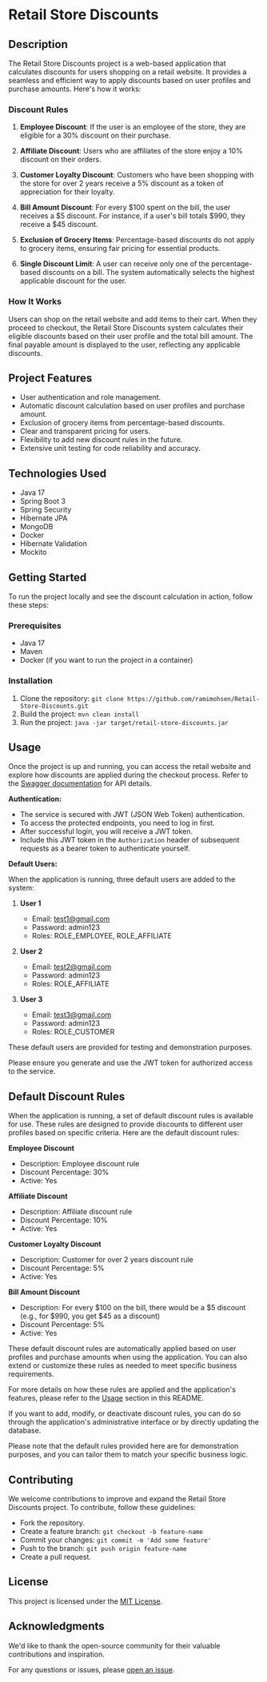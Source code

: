 # Retail Store Discounts

## Description

The Retail Store Discounts project is a web-based application that calculates discounts for users shopping on a retail
website. It provides a seamless and efficient way to apply discounts based on user profiles and purchase amounts. Here's
how it works:

### Discount Rules

1. **Employee Discount**: If the user is an employee of the store, they are eligible for a 30% discount on their
   purchase.

2. **Affiliate Discount**: Users who are affiliates of the store enjoy a 10% discount on their orders.

3. **Customer Loyalty Discount**: Customers who have been shopping with the store for over 2 years receive a 5% discount
   as a token of appreciation for their loyalty.

4. **Bill Amount Discount**: For every $100 spent on the bill, the user receives a $5 discount. For instance, if a
   user's bill totals $990, they receive a $45 discount.

5. **Exclusion of Grocery Items**: Percentage-based discounts do not apply to grocery items, ensuring fair pricing for
   essential products.

6. **Single Discount Limit**: A user can receive only one of the percentage-based discounts on a bill. The system
   automatically selects the highest applicable discount for the user.

### How It Works

Users can shop on the retail website and add items to their cart. When they proceed to checkout, the Retail Store
Discounts system calculates their eligible discounts based on their user profile and the total bill amount. The final
payable amount is displayed to the user, reflecting any applicable discounts.

## Project Features

- User authentication and role management.
- Automatic discount calculation based on user profiles and purchase amount.
- Exclusion of grocery items from percentage-based discounts.
- Clear and transparent pricing for users.
- Flexibility to add new discount rules in the future.
- Extensive unit testing for code reliability and accuracy.

## Technologies Used

- Java 17
- Spring Boot 3
- Spring Security
- Hibernate JPA
- MongoDB
- Docker
- Hibernate Validation
- Mockito

## Getting Started

To run the project locally and see the discount calculation in action, follow these steps:

### Prerequisites

- Java 17
- Maven
- Docker (if you want to run the project in a container)

### Installation

1. Clone the repository: `git clone https://github.com/ramimohsen/Retail-Store-Discounts.git`
2. Build the project: `mvn clean install`
3. Run the project: `java -jar target/retail-store-discounts.jar`

## Usage

Once the project is up and running, you can access the retail website and explore how discounts are applied during the
checkout process. Refer to the [Swagger documentation](http://localhost:8080/swagger-ui/index.html#/) for API details.

**Authentication:**

- The service is secured with JWT (JSON Web Token) authentication.
- To access the protected endpoints, you need to log in first.
- After successful login, you will receive a JWT token.
- Include this JWT token in the `Authorization` header of subsequent requests as a bearer token to authenticate
  yourself.

**Default Users:**

When the application is running, three default users are added to the system:

1. **User 1**
    - Email: test1@gmail.com
    - Password: admin123
    - Roles: ROLE_EMPLOYEE, ROLE_AFFILIATE

2. **User 2**
    - Email: test2@gmail.com
    - Password: admin123
    - Roles: ROLE_AFFILIATE

3. **User 3**
    - Email: test3@gmail.com
    - Password: admin123
    - Roles: ROLE_CUSTOMER

These default users are provided for testing and demonstration purposes.

Please ensure you generate and use the JWT token for authorized access to the service.

## Default Discount Rules

When the application is running, a set of default discount rules is available for use. These rules are designed to
provide discounts to different user profiles based on specific criteria. Here are the default discount rules:

**Employee Discount**

- Description: Employee discount rule
- Discount Percentage: 30%
- Active: Yes

**Affiliate Discount**

- Description: Affiliate discount rule
- Discount Percentage: 10%
- Active: Yes

**Customer Loyalty Discount**

- Description: Customer for over 2 years discount rule
- Discount Percentage: 5%
- Active: Yes

**Bill Amount Discount**

- Description: For every $100 on the bill, there would be a $5 discount (e.g., for $990, you get $45 as a discount)
- Discount Percentage: 5%
- Active: Yes

These default discount rules are automatically applied based on user profiles and purchase amounts when using the
application. You can also extend or customize these rules as needed to meet specific business requirements.

For more details on how these rules are applied and the application's features, please refer to the [Usage](#usage)
section in this README.

If you want to add, modify, or deactivate discount rules, you can do so through the application's administrative
interface or by directly updating the database.

Please note that the default rules provided here are for demonstration purposes, and you can tailor them to match your
specific business logic.

## Contributing

We welcome contributions to improve and expand the Retail Store Discounts project. To contribute, follow these
guidelines:

- Fork the repository.
- Create a feature branch: `git checkout -b feature-name`
- Commit your changes: `git commit -m 'Add some feature'`
- Push to the branch: `git push origin feature-name`
- Create a pull request.

## License

This project is licensed under the [MIT License]().

## Acknowledgments

We'd like to thank the open-source community for their valuable contributions and inspiration.

For any questions or issues, please [open an issue](https://github.com/ramimohsen/Retail-Store-Discounts/issues).
